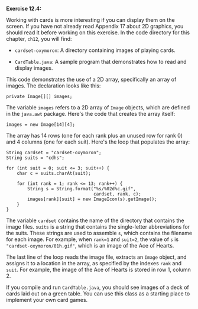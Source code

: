 **Exercise 12.4:**

Working with cards is more interesting if you can display them on the screen.
If you have not already read Appendix 17 about 2D graphics, you should read it before working on this exercise.
In the code directory for this chapter, `ch12`, you will find:



*  `cardset-oxymoron`: A directory containing images of playing cards.

*  `CardTable.java`: A sample program that demonstrates how to read and display images.



This code demonstrates the use of a 2D array, specifically an array of images. The declaration looks like this:

```code
private Image[][] images;
```

The variable `images` refers to a 2D array of `Image` objects, which are defined in the `java.awt` package. Here's the code that creates the array itself:

```code
images = new Image[14][4];
```

The array has 14 rows (one for each rank plus an unused row for rank 0) and 4 columns (one for each suit). Here's the loop that populates the array:

```code
String cardset = "cardset-oxymoron";
String suits = "cdhs";

for (int suit = 0; suit <= 3; suit++) {
    char c = suits.charAt(suit);

    for (int rank = 1; rank <= 13; rank++) {
        String s = String.format("%s/%02d%c.gif",
                                 cardset, rank, c);
        images[rank][suit] = new ImageIcon(s).getImage();
    }
}
```

The variable `cardset` contains the name of the directory that contains the image files. `suits` is a string that contains the single-letter abbreviations for the suits. These strings are used to assemble `s`, which contains the filename for each image. For example, when `rank=1` and `suit=2`, the value of `s` is `"cardset-oxymoron/01h.gif"`, which is an image of the Ace of Hearts.

The last line of the loop reads the image file, extracts an `Image` object, and assigns it to a location in the array, as specified by the indexes `rank` and `suit`. For example, the image of the Ace of Hearts is stored in row 1, column 2.

If you compile and run `CardTable.java`, you should see images of a deck of cards laid out on a green table. You can use this class as a starting place to implement your own card games.